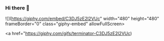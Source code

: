 ### Hi there 👋
![](https://giphy.com/embed/C3DJ5zE2l2VUc" width="480" height="480" frameBorder="0" class="giphy-embed" allowFullScreen></iframe><p><a href="https://giphy.com/gifs/terminator-C3DJ5zE2l2VUc)
<!--
**HarshAcharya07/HarshAcharya07** is a ✨ _special_ ✨ repository because its `README.md` (this file) appears on your GitHub profile.

Here are some ideas to get you started:

- 🔭 I’m currently working on ...
- 🌱 I’m currently learning ...
- 👯 I’m looking to collaborate on ...
- 🤔 I’m looking for help with ...
- 💬 Ask me about ...
- 📫 How to reach me: ...
- 😄 Pronouns: ...
- ⚡ Fun fact: ...
-->
